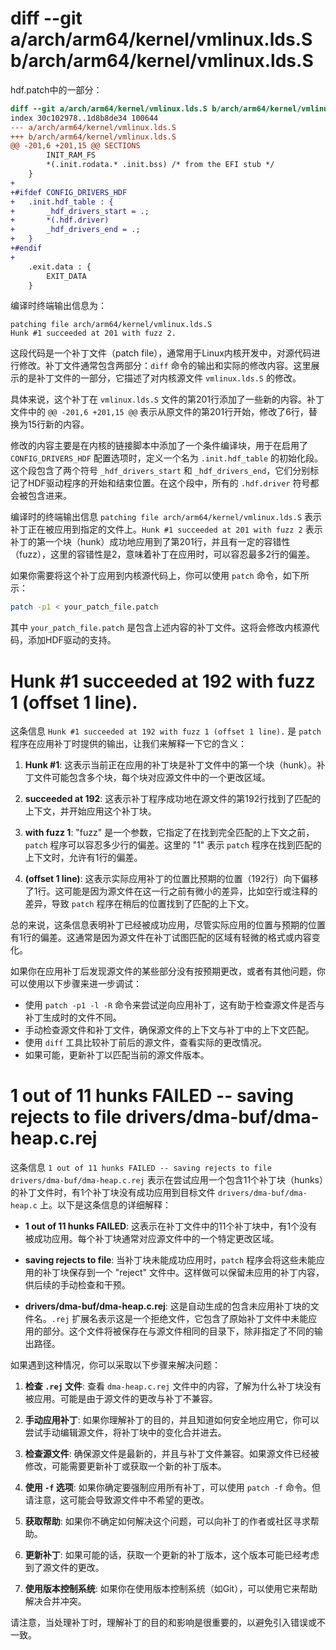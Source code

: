# diff --git a/arch/arm64/kernel/vmlinux.lds.S b/arch/arm64/kernel/vmlinux.lds.S

hdf.patch中的一部分：

```diff
diff --git a/arch/arm64/kernel/vmlinux.lds.S b/arch/arm64/kernel/vmlinux.lds.S
index 30c102978..1d8b8de34 100644
--- a/arch/arm64/kernel/vmlinux.lds.S
+++ b/arch/arm64/kernel/vmlinux.lds.S
@@ -201,6 +201,15 @@ SECTIONS
 		INIT_RAM_FS
 		*(.init.rodata.* .init.bss)	/* from the EFI stub */
 	}
+
+#ifdef CONFIG_DRIVERS_HDF
+	.init.hdf_table : {
+		_hdf_drivers_start = .;
+		*(.hdf.driver)
+		_hdf_drivers_end = .;
+	}
+#endif
+
 	.exit.data : {
 		EXIT_DATA
 	}
```

编译时终端输出信息为：

```
patching file arch/arm64/kernel/vmlinux.lds.S
Hunk #1 succeeded at 201 with fuzz 2.
```

这段代码是一个补丁文件（patch file），通常用于Linux内核开发中，对源代码进行修改。补丁文件通常包含两部分：`diff` 命令的输出和实际的修改内容。这里展示的是补丁文件的一部分，它描述了对内核源文件 `vmlinux.lds.S` 的修改。

具体来说，这个补丁在 `vmlinux.lds.S` 文件的第201行添加了一些新的内容。补丁文件中的 `@@ -201,6 +201,15 @@` 表示从原文件的第201行开始，修改了6行，替换为15行新的内容。

修改的内容主要是在内核的链接脚本中添加了一个条件编译块，用于在启用了 `CONFIG_DRIVERS_HDF` 配置选项时，定义一个名为 `.init.hdf_table` 的初始化段。这个段包含了两个符号 `_hdf_drivers_start` 和 `_hdf_drivers_end`，它们分别标记了HDF驱动程序的开始和结束位置。在这个段中，所有的 `.hdf.driver` 符号都会被包含进来。

编译时的终端输出信息 `patching file arch/arm64/kernel/vmlinux.lds.S` 表示补丁正在被应用到指定的文件上。`Hunk #1 succeeded at 201 with fuzz 2` 表示补丁的第一个块（hunk）成功地应用到了第201行，并且有一定的容错性（fuzz），这里的容错性是2，意味着补丁在应用时，可以容忍最多2行的偏差。

如果你需要将这个补丁应用到内核源代码上，你可以使用 `patch` 命令，如下所示：

```sh
patch -p1 < your_patch_file.patch
```

其中 `your_patch_file.patch` 是包含上述内容的补丁文件。这将会修改内核源代码，添加HDF驱动的支持。

# Hunk #1 succeeded at 192 with fuzz 1 (offset 1 line).

这条信息 `Hunk #1 succeeded at 192 with fuzz 1 (offset 1 line).` 是 `patch` 程序在应用补丁时提供的输出，让我们来解释一下它的含义：

1. **Hunk #1**: 这表示当前正在应用的补丁块是补丁文件中的第一个块（hunk）。补丁文件可能包含多个块，每个块对应源文件中的一个更改区域。

2. **succeeded at 192**: 这表示补丁程序成功地在源文件的第192行找到了匹配的上下文，并开始应用这个补丁块。

3. **with fuzz 1**: "fuzz" 是一个参数，它指定了在找到完全匹配的上下文之前，`patch` 程序可以容忍多少行的偏差。这里的 "1" 表示 `patch` 程序在找到匹配的上下文时，允许有1行的偏差。

4. **(offset 1 line)**: 这表示实际应用补丁的位置比预期的位置（192行）向下偏移了1行。这可能是因为源文件在这一行之前有微小的差异，比如空行或注释的差异，导致 `patch` 程序在稍后的位置找到了匹配的上下文。

总的来说，这条信息表明补丁已经被成功应用，尽管实际应用的位置与预期的位置有1行的偏差。这通常是因为源文件在补丁试图匹配的区域有轻微的格式或内容变化。

如果你在应用补丁后发现源文件的某些部分没有按预期更改，或者有其他问题，你可以使用以下步骤来进一步调试：

- 使用 `patch -p1 -l -R` 命令来尝试逆向应用补丁，这有助于检查源文件是否与补丁生成时的文件不同。
- 手动检查源文件和补丁文件，确保源文件的上下文与补丁中的上下文匹配。
- 使用 `diff` 工具比较补丁前后的源文件，查看实际的更改情况。
- 如果可能，更新补丁以匹配当前的源文件版本。

# 1 out of 11 hunks FAILED -- saving rejects to file drivers/dma-buf/dma-heap.c.rej

这条信息 `1 out of 11 hunks FAILED -- saving rejects to file drivers/dma-buf/dma-heap.c.rej` 表示在尝试应用一个包含11个补丁块（hunks）的补丁文件时，有1个补丁块没有成功应用到目标文件 `drivers/dma-buf/dma-heap.c` 上。以下是这条信息的详细解释：

- **1 out of 11 hunks FAILED**: 这表示在补丁文件中的11个补丁块中，有1个没有被成功应用。每个补丁块通常对应源文件中的一个特定更改区域。

- **saving rejects to file**: 当补丁块未能成功应用时，`patch` 程序会将这些未能应用的补丁块保存到一个 "reject" 文件中。这样做可以保留未应用的补丁内容，供后续的手动检查和干预。

- **drivers/dma-buf/dma-heap.c.rej**: 这是自动生成的包含未应用补丁块的文件名。`.rej` 扩展名表示这是一个拒绝文件，它包含了原始补丁文件中未能应用的部分。这个文件将被保存在与源文件相同的目录下，除非指定了不同的输出路径。

如果遇到这种情况，你可以采取以下步骤来解决问题：

1. **检查 `.rej` 文件**: 查看 `dma-heap.c.rej` 文件中的内容，了解为什么补丁块没有被应用。可能是由于源文件的更改与补丁不兼容。

2. **手动应用补丁**: 如果你理解补丁的目的，并且知道如何安全地应用它，你可以尝试手动编辑源文件，将补丁块中的变化合并进去。

3. **检查源文件**: 确保源文件是最新的，并且与补丁文件兼容。如果源文件已经被修改，可能需要更新补丁或获取一个新的补丁版本。

4. **使用 `-f` 选项**: 如果你确定要强制应用所有补丁，可以使用 `patch -f` 命令。但请注意，这可能会导致源文件中不希望的更改。

5. **获取帮助**: 如果你不确定如何解决这个问题，可以向补丁的作者或社区寻求帮助。

6. **更新补丁**: 如果可能的话，获取一个更新的补丁版本，这个版本可能已经考虑到了源文件的更改。

7. **使用版本控制系统**: 如果你在使用版本控制系统（如Git），可以使用它来帮助解决合并冲突。

请注意，当处理补丁时，理解补丁的目的和影响是很重要的，以避免引入错误或不一致。


